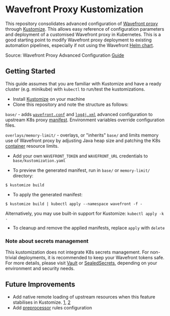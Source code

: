 # Wavefront Proxy Kustomization

This repository consolidates advanced configuration of [Wavefront proxy](https://docs.wavefront.com/proxies.html) through [Kustomize](https://kustomize.io). This allows easy reference of configuration parameters and deployment of a customised Wavefront proxy in Kubernetes. This is a good starting point to modify Wavefront proxy deployment to existing automation pipelines, especially if not using the Wavefront [Helm chart](https://docs.wavefront.com/kubernetes.html#kubernetes-quick-install-using-helm).

Source: Wavefront Proxy Advanced Configuration [Guide](https://docs.wavefront.com/proxies_configuring.html)

## Getting Started

This guide assumes that you are familiar with Kustomize and have a ready cluster (e.g. minikube) with `kubectl` to run/test the kustomizations.

* Install [Kustomize](https://github.com/kubernetes-sigs/kustomize/blob/master/docs/INSTALL.md) on your machine
* Clone this repository and note the structure as follows:

`base/` - adds [`wavefront.conf`](https://github.com/wavefrontHQ/wavefront-proxy/blob/master/pkg/etc/wavefront/wavefront-proxy/wavefront.conf.default) and [`log4j.xml`](https://github.com/wavefrontHQ/wavefront-proxy/blob/master/pkg/etc/wavefront/wavefront-proxy/log4j2.xml.default) advanced configuration to upstream K8s proxy [manifest](https://raw.githubusercontent.com/wavefrontHQ/wavefront-kubernetes/master/wavefront-proxy/wavefront.yaml). Environment variables override configuration files.

`overlays/memory-limit/` - overlays, or "inherits" `base/` and limits memory use of Wavefront proxy by adjusting Java heap size and patching the K8s [container](https://docs.wavefront.com/proxies_configuring.html#configuring-a-proxy-in-a-container) resource limits.

* Add your own `WAVEFRONT_TOKEN` and `WAVEFRONT_URL` credentials to `base/kustomization.yaml`

* To preview the generated manifest, run in `base/` or `memory-limit/` directory:

`$ kustomize build`

* To apply the generated manifest:

`$ kustomize build | kubectl apply --namespace wavefront -f -`

Alternatively, you may use built-in support for Kustomize: `kubectl apply -k .`

* To cleanup and remove the applied manifests, replace `apply` with `delete`

### Note about secrets management

This kustomization does not integrate K8s secrets management. For non-trivial deployments, it is recommended to keep your Wavefront tokens safe. For more details, please visit [Vault](https://github.com/hashicorp/vault) or [SealedSecrets](https://github.com/bitnami-labs/sealed-secrets), depending on your environment and security needs.

## Future Improvements

- Add native remote loading of upstream resources when this feature stabilises in Kustomize. [1], [2]
- Add [preprocessor](https://github.com/wavefrontHQ/wavefront-proxy/blob/master/pkg/etc/wavefront/wavefront-proxy/preprocessor_rules.yaml.default) rules configuration

[1]: https://github.com/kubernetes-sigs/kustomize/pull/2167
[2]: https://github.com/kubernetes-sigs/kustomize/issues/970

